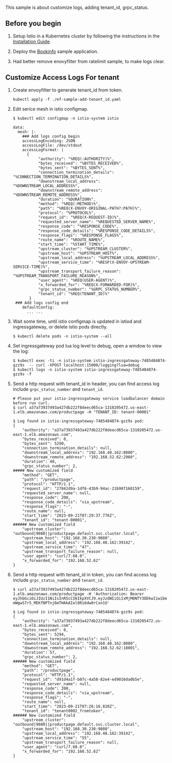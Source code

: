 This sample is about customize logs, adding tenant_id, grpc_status. 


## Before you begin

1. Setup Istio in a Kubernetes cluster by following the instructions in the
   [Installation Guide](/docs/setup/getting-started/).

1. Deploy the [Bookinfo](https://istio.io/latest/docs/examples/bookinfo/) sample application.

1. Had better remove enovyfilter from ratelimit sample, to make logs clear.


## Customize Access Logs For tenant

1. Create envoyfilter to generate tenant_id from token.
   ```
   kubectl apply -f ./ef-sample-add-tenant_id.yaml
   ```

1. Edit serice mesh in istio configmap.
   ```
   $ kubectl edit configmap -n istio-system istio

   data:
     mesh: |-
       ### Add logs config begin
       accessLogEncoding: JSON
       accessLogFile: /dev/stdout
       accessLogFormat: |
         {
              "authority": "%REQ(:AUTHORITY)%",
              "bytes_received": "%BYTES_RECEIVED%",
              "bytes_sent": "%BYTES_SENT%",
              "connection_termination_details": "%CONNECTION_TERMINATION_DETAILS%",
              "downstream_local_address": "%DOWNSTREAM_LOCAL_ADDRESS%",
              "downstream_remote_address": "%DOWNSTREAM_REMOTE_ADDRESS%",
              "duration": "%DURATION%",
              "method": "%REQ(:METHOD)%",
              "path": "%REQ(X-ENVOY-ORIGINAL-PATH?:PATH)%",
              "protocol": "%PROTOCOL%",
              "request_id": "%REQ(X-REQUEST-ID)%",
              "requested_server_name": "%REQUESTED_SERVER_NAME%",
              "response_code": "%RESPONSE_CODE%",
              "response_code_details": "%RESPONSE_CODE_DETAILS%",
              "response_flags": "%RESPONSE_FLAGS%",
              "route_name": "%ROUTE_NAME%",
              "start_time": "%START_TIME%",
              "upstream_cluster": "%UPSTREAM_CLUSTER%",
              "upstream_host": "%UPSTREAM_HOST%",
              "upstream_local_address": "%UPSTREAM_LOCAL_ADDRESS%",
              "upstream_service_time": "%RESP(X-ENVOY-UPSTREAM-SERVICE-TIME)%",
              "upstream_transport_failure_reason": "%UPSTREAM_TRANSPORT_FAILURE_REASON%",
              "user_agent": "%REQ(USER-AGENT)%",
              "x_forwarded_for": "%REQ(X-FORWARDED-FOR)%",
              "grpc_status_number": "%GRPC_STATUS_NUMBER%",
              "tenant_id": "%REQ(TENANT_ID)%"
          }
    ### Add logs config end
       defaultConfig:
         ... ...
   ```

1. Wait some time, until istio configmap is updated in istiod and ingressgateway, or delete istio pods directly.
   ```
   $ kubectl delete pods -n istio-system --all
   ```

1. Set ingressgateway pod lua log level to debug, open a window to view the log:
   ```
   $ kubectl exec -ti -n istio-system istio-ingressgateway-7485484874-gzz9s  -- curl -XPOST localhost:15000/logging?lua=debug
   $ kubectl logs -n istio-system istio-ingressgateway-7485484874-gzz9s -f
   ```

1. Send a http request with tenant_id in header, you can find access log include `grpc_status_number` and `tenant_id`.
   ```
   # Please put your istio-ingressgateway service loadbalancer domain before run curl.
   $ curl a37a73937493a427db222f8deecd65ca-1310205472.us-east-1.elb.amazonaws.com/productpage -H "TENANT_ID: tenant-00001"

   $ Log found in istio-ingressgateway-7485484874-gzz9s pod:
   {
       "authority": "a37a73937493a427db222f8deecd65ca-1310205472.us-east-1.elb.amazonaws.com",
       "bytes_received": 0,
       "bytes_sent": 5290,
       "connection_termination_details": null,
       "downstream_local_address": "192.168.48.162:8080",
       "downstream_remote_address": "192.168.52.62:2960",
       "duration": 48,
       "grpc_status_number": 2,                                              ##### New customized field
       "method": "GET",
       "path": "/productpage",
       "protocol": "HTTP/1.1",
       "request_id": "27842d9a-1df6-43b9-94ac-21b98f168159",
       "requested_server_name": null,
       "response_code": 200,
       "response_code_details": "via_upstream",
       "response_flags": "-",
       "route_name": null,
       "start_time": "2023-09-21T07:29:37.776Z",
       "tenant_id": "tenant-00001",                                          ###### New customized field
       "upstream_cluster": "outbound|9080||productpage.default.svc.cluster.local",
       "upstream_host": "192.168.30.230:9080",
       "upstream_local_address": "192.168.48.162:39142",
       "upstream_service_time": "47",
       "upstream_transport_failure_reason": null,
       "user_agent": "curl/7.68.0",
       "x_forwarded_for": "192.168.52.62"
   }
   ```

1. Send a http request with tenant_id in token, you can find access log include `grpc_status_number` and `tenant_id`.
   ```
   $ curl a37a73937493a427db222f8deecd65ca-1310205472.us-east-1.elb.amazonaws.com/productpage -H 'Authorization: Bearer eyJhbGciOiJIUzI1NiIsInR5cCI6IkpXVCJ9.eyJzdWIiOiIxMjM0NTY3ODkwIiwibmFtZSI6IkpvaG4gRG9lIiwidGVuYW50X2lkIjoidGVuYW50MDAwMl9mcm9tdG9rZW4iLCJpYXQiOjE1MTYyMzkwMjJ9.9-mWgwS7r5_MEKfNPTnj6mTHAkAIel0Ri6dw0rCxn1U'

   $ Log found in istio-ingressgateway-7485484874-gzz9s pod:
   {
       "authority": "a37a73937493a427db222f8deecd65ca-1310205472.us-east-1.elb.amazonaws.com",
       "bytes_received": 0,
       "bytes_sent": 5294,
       "connection_termination_details": null,
       "downstream_local_address": "192.168.48.162:8080",
       "downstream_remote_address": "192.168.52.62:18001",
       "duration": 57,
       "grpc_status_number": 2,                                              ###### New customized field
       "method": "GET",
       "path": "/productpage",
       "protocol": "HTTP/1.1",
       "request_id": "d91d4a1f-b07c-4a58-82e4-ed9016da0b5e",
       "requested_server_name": null,
       "response_code": 200,
       "response_code_details": "via_upstream",
       "response_flags": "-",
       "route_name": null,
       "start_time": "2023-09-21T07:26:16.820Z",
       "tenant_id": "tenant0002_fromtoken",                                  ###### New customized field
       "upstream_cluster": "outbound|9080||productpage.default.svc.cluster.local",
       "upstream_host": "192.168.30.230:9080",
       "upstream_local_address": "192.168.48.162:39142",
       "upstream_service_time": "55",
       "upstream_transport_failure_reason": null,
       "user_agent": "curl/7.68.0",
       "x_forwarded_for": "192.168.52.62"
   }
   ```


